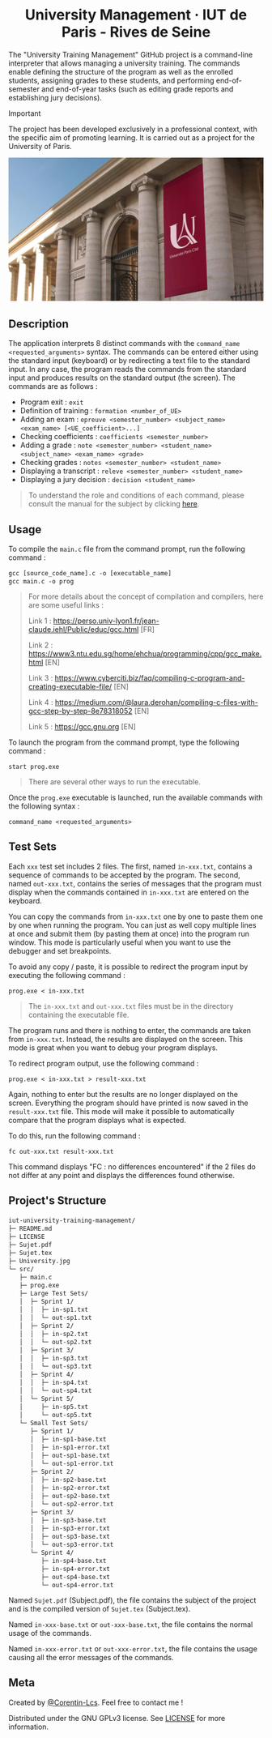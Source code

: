 <h1 align="center">University Management · IUT de Paris - Rives de Seine</h1>

The "University Training Management" GitHub project is a command-line interpreter that allows managing a university training. The commands enable defining the structure of the program as well as the enrolled students, assigning grades to these students, and performing end-of-semester and end-of-year tasks (such as editing grade reports and establishing jury decisions).

> [!IMPORTANT]  
> The project has been developed exclusively in a professional context, with the specific aim of promoting learning. It is carried out as a project for the University of Paris.

<p align="center">
  <img src="https://github.com/Corentin-Lcs/iut-university-training-management/blob/main/University.jpg" alt="University.jpg"/>
</p>

## Description

The application interprets 8 distinct commands with the `command_name <requested_arguments>` syntax. The commands can be entered either using the standard input (keyboard) or by redirecting a text file to the standard input. In any case, the program reads the commands from the standard input and produces results on the standard output (the screen). The commands are as follows : 

- Program exit : `exit`
- Definition of training : `formation <number_of_UE>`
- Adding an exam : `epreuve <semester_number> <subject_name> <exam_name> [<UE_coefficient>...]`
- Checking coefficients : `coefficients <semester_number>`
- Adding a grade : `note <semester_number> <student_name> <subject_name> <exam_name> <grade>`
- Checking grades : `notes <semester_number> <student_name>`
- Displaying a transcript : `releve <semester_number> <student_name>`
- Displaying a jury decision : `decision <student_name>`

> To understand the role and conditions of each command, please consult the manual for the subject by clicking [here](https://github.com/Corentin-Lcs/iut-university-training-management/blob/main/Sujet.pdf).

## Usage

To compile the `main.c` file from the command prompt, run the following command :

```
gcc [source_code_name].c -o [executable_name]
gcc main.c -o prog
```

> For more details about the concept of compilation and compilers, here are some useful links :
>
> Link 1 : <https://perso.univ-lyon1.fr/jean-claude.iehl/Public/educ/gcc.html> [FR]
> 
> Link 2 : <https://www3.ntu.edu.sg/home/ehchua/programming/cpp/gcc_make.html> [EN]
>          
> Link 3 : <https://www.cyberciti.biz/faq/compiling-c-program-and-creating-executable-file/> [EN]
>
> Link 4 : <https://medium.com/@laura.derohan/compiling-c-files-with-gcc-step-by-step-8e78318052> [EN]
> 
> Link 5 : <https://gcc.gnu.org> [EN]

To launch the program from the command prompt, type the following command :

```
start prog.exe
```

> There are several other ways to run the executable.

Once the `prog.exe` executable is launched, run the available commands with the following syntax :

```
command_name <requested_arguments>
```

## Test Sets

Each `xxx` test set includes 2 files. The first, named `in-xxx.txt`, contains a sequence of commands to be accepted by the program. The second, named `out-xxx.txt`, contains the series of messages that the program must display when the commands contained in `in-xxx.txt` are entered on the keyboard.

You can copy the commands from `in-xxx.txt` one by one to paste them one by one when running the program. You can just as well copy multiple lines at once and submit them (by pasting them at once) into the program run window. This mode is particularly useful when you want to use the debugger and set breakpoints.

To avoid any copy / paste, it is possible to redirect the program input by executing the following command :

```
prog.exe < in-xxx.txt
```

> The `in-xxx.txt` and `out-xxx.txt` files must be in the directory containing the executable file.

The program runs and there is nothing to enter, the commands are taken from `in-xxx.txt`. Instead, the results are displayed on the screen. This mode is great when you want to debug your program displays.

To redirect program output, use the following command :

```
prog.exe < in-xxx.txt > result-xxx.txt
```

Again, nothing to enter but the results are no longer displayed on the screen. Everything the program should have printed is now saved in the `result-xxx.txt` file. This mode will make it possible to automatically compare that the program displays what is expected.

To do this, run the following command :

```
fc out-xxx.txt result-xxx.txt
``` 

This command displays "FC : no differences encountered" if the 2 files do not differ at any point and displays the differences found otherwise.

## Project's Structure

```
iut-university-training-management/
├─ README.md
├─ LICENSE
├─ Sujet.pdf
├─ Sujet.tex
├─ University.jpg
└─ src/
   ├─ main.c
   ├─ prog.exe
   ├─ Large Test Sets/
   │  ├─ Sprint 1/
   │  │  ├─ in-sp1.txt
   │  │  └─ out-sp1.txt
   │  ├─ Sprint 2/
   │  │  ├─ in-sp2.txt
   │  │  └─ out-sp2.txt
   │  ├─ Sprint 3/
   │  │  ├─ in-sp3.txt
   │  │  └─ out-sp3.txt
   │  ├─ Sprint 4/
   │  │  ├─ in-sp4.txt
   │  │  └─ out-sp4.txt
   │  └─ Sprint 5/
   │     ├─ in-sp5.txt
   │     └─ out-sp5.txt
   └─ Small Test Sets/
      ├─ Sprint 1/
      │  ├─ in-sp1-base.txt
      │  ├─ in-sp1-error.txt
      │  ├─ out-sp1-base.txt
      │  └─ out-sp1-error.txt
      ├─ Sprint 2/
      │  ├─ in-sp2-base.txt
      │  ├─ in-sp2-error.txt
      │  ├─ out-sp2-base.txt
      │  └─ out-sp2-error.txt
      ├─ Sprint 3/
      │  ├─ in-sp3-base.txt
      │  ├─ in-sp3-error.txt
      │  ├─ out-sp3-base.txt
      │  └─ out-sp3-error.txt
      └─ Sprint 4/
         ├─ in-sp4-base.txt
         ├─ in-sp4-error.txt
         ├─ out-sp4-base.txt
         └─ out-sp4-error.txt
```

Named `Sujet.pdf` (Subject.pdf), the file contains the subject of the project and is the compiled version of `Sujet.tex` (Subject.tex).

Named `in-xxx-base.txt` or `out-xxx-base.txt`, the file contains the normal usage of the commands.

Named `in-xxx-error.txt` or `out-xxx-error.txt`, the file contains the usage causing all the error messages of the commands.

## Meta

Created by [@Corentin-Lcs](https://github.com/Corentin-Lcs). Feel free to contact me !

Distributed under the GNU GPLv3 license. See [LICENSE](https://github.com/Corentin-Lcs/iut-university-training-management/blob/main/LICENSE) for more information.
